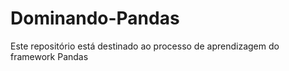 # Dominando-Pandas
Este repositório está destinado ao processo de aprendizagem do framework Pandas 
